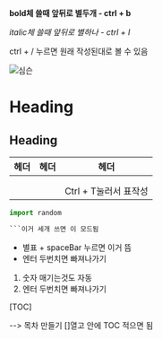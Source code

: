 **bold체 쓸때 앞뒤로 별두개 - ctrl + b**

*italic체 쓸때 앞뒤로 별하나 - ctrl + I*

ctrl + / 누르면 원래 작성된대로 볼 수 있음

![심슨]()

# Heading

## Heading

| 헤더 | 헤더 | 헤더                  |
| ---- | ---- | --------------------- |
|      |      |                       |
|      |      |                       |
|      |      | Ctrl + T눌러서 표작성 |





```python
import random

​```이거 세개 쓰면 이 모드됨

```



* 별표 + spaceBar 누르면 이거 뜸
* 엔터 두번치면 빠져나가기



1. 숫자 매기는것도 자동
2. 엔터 두번치면 빠져나가기



[TOC]

--> 목차 만들기 []열고 안에 TOC 적으면 됨